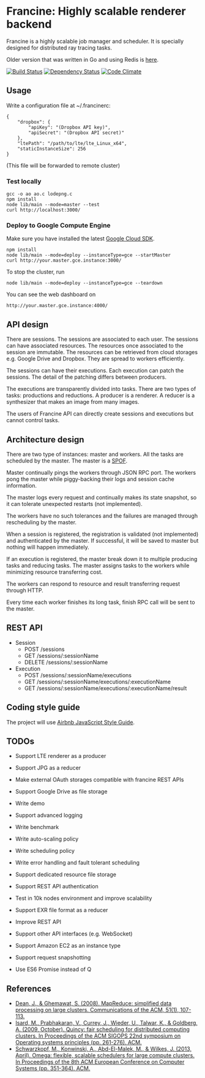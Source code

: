 # Francine: Highly scalable renderer backend

Francine is a highly scalable job manager and scheduler. It is specially designed for distributed ray tracing tasks.

Older version that was written in Go and using Redis is [here](https://github.com/lighttransport/francine-old).

[![Build Status](https://travis-ci.org/lighttransport/francine.svg?branch=master)](https://travis-ci.org/lighttransport/francine)
[![Dependency Status](https://david-dm.org/lighttransport/francine.svg)](https://david-dm.org/lighttransport/francine)
[![Code Climate](https://codeclimate.com/github/lighttransport/francine/badges/gpa.svg)](https://codeclimate.com/github/lighttransport/francine)

## Usage

Write a configuration file at ~/.francinerc:

    {
        "dropbox": {
            "apiKey": "(Dropbox API key)",
            "apiSecret": "(Dropbox API secret)"
        },
        "ltePath": "/path/to/lte/lte_Linux_x64",
        "staticInstanceSize": 256
    }

(This file will be forwarded to remote cluster)

### Test locally

    gcc -o ao ao.c lodepng.c
    npm install
    node lib/main --mode=master --test
    curl http://localhost:3000/

### Deploy to Google Compute Engine

Make sure you have installed the latest [Google Cloud SDK](https://cloud.google.com/sdk/).

    npm install
    node lib/main --mode=deploy --instanceType=gce --startMaster
    curl http://your.master.gce.instance:3000/

To stop the cluster, run

    node lib/main --mode=deploy --instanceType=gce --teardown

You can see the web dashboard on

    http://your.master.gce.instance:4000/

## API design

There are sessions. The sessions are associated to each user. The sessions can have associated resources. The resources once associated to the session are immutable. The resources can be retrieved from cloud storages e.g. Google Drive and Dropbox. They are spread to workers efficiently.

The sessions can have their executions. Each execution can patch the sessions. The detail of the patching differs between producers.

The executions are transparently divided into tasks. There are two types of tasks: productions and reductions. A producer is a renderer. A reducer is a synthesizer that makes an image from many images.

The users of Francine API can directly create sessions and executions but cannot control tasks.

## Architecture design

There are two type of instances: master and workers. All the tasks are scheduled by the master. The master is a [SPOF](http://en.wikipedia.org/wiki/Single_point_of_failure).

Master continually pings the workers through JSON RPC port. The workers pong the master while piggy-backing their logs and session cache information.

The master logs every request and continually makes its state snapshot, so it can tolerate unexpected restarts (not implemented).

The workers have no such tolerances and the failures are managed through rescheduling by the master.

When a session is registered, the registration is validated (not implemented) and authenticated by the master. If successful, it will be saved to master but nothing will happen immediately.

If an execution is registered, the master break down it to multiple producing tasks and reducing tasks. The master assigns tasks to the workers while minimizing resource transferring cost.

The workers can respond to resource and result transferring request through HTTP.

Every time each worker finishes its long task, finish RPC call will be sent to the master.

## REST API

* Session
  * POST /sessions
  * GET /sessions/:sessionName
  * DELETE /sessions/:sessionName
* Execution
  * POST /sessions/:sessionName/executions
  * GET /sessions/:sessionName/executions/:executionName
  * GET /sessions/:sessionName/executions/:executionName/result

## Coding style guide

The project will use [Airbnb JavaScript Style Guide](https://github.com/airbnb/javascript).

## TODOs

* Support LTE renderer as a producer
* Support JPG as a reducer
* Make external OAuth storages compatible with francine REST APIs
* Support Google Drive as file storage
* Write demo
* Support advanced logging
* Write benchmark

* Write auto-scaling policy
* Write scheduling policy
* Write error handling and fault tolerant scheduling
* Support dedicated resource file storage
* Support REST API authentication
* Test in 10k nodes environment and improve scalability
* Support EXR file format as a reducer
* Improve REST API
* Support other API interfaces (e.g. WebSocket)
* Support Amazon EC2 as an instance type
* Support request snapshotting
* Use ES6 Promise instead of Q

## References

* [Dean, J., & Ghemawat, S. (2008). MapReduce: simplified data processing on large clusters. Communications of the ACM, 51(1), 107-113.](http://static.googleusercontent.com/media/research.google.com/ja/us/archive/mapreduce-osdi04.pdf)
* [Isard, M., Prabhakaran, V., Currey, J., Wieder, U., Talwar, K., & Goldberg, A. (2009, October). Quincy: fair scheduling for distributed computing clusters. In Proceedings of the ACM SIGOPS 22nd symposium on Operating systems principles (pp. 261-276). ACM.](http://research.microsoft.com/apps/pubs/default.aspx?id=81516)
* [Schwarzkopf, M., Konwinski, A., Abd-El-Malek, M., & Wilkes, J. (2013, April). Omega: flexible, scalable schedulers for large compute clusters. In Proceedings of the 8th ACM European Conference on Computer Systems (pp. 351-364). ACM.](http://eurosys2013.tudos.org/wp-content/uploads/2013/paper/Schwarzkopf.pdf)

